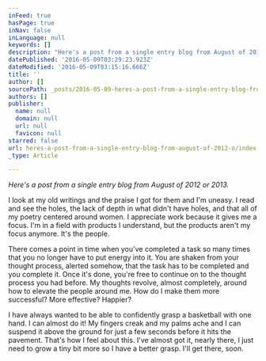 ```yaml
---
inFeed: true
hasPage: true
inNav: false
inLanguage: null
keywords: []
description: "Here's a post from a single entry blog from August of 2012 or 2013."
datePublished: '2016-05-09T03:29:23.923Z'
dateModified: '2016-05-09T03:15:16.666Z'
title: ''
author: []
sourcePath: _posts/2016-05-09-heres-a-post-from-a-single-entry-blog-from-august-of-2012-o.md
authors: []
publisher:
  name: null
  domain: null
  url: null
  favicon: null
starred: false
url: heres-a-post-from-a-single-entry-blog-from-august-of-2012-o/index.html
_type: Article

---
```

_Here's a post from a single entry blog from August of 2012 or 2013\._

I look at my old writings and the praise I got for them and I'm uneasy. I read and see the holes, the lack of depth in what didn't have holes, and that all of my poetry centered around women. I appreciate work because it gives me a focus. I'm in a field with products I understand, but the products aren't my focus anymore. It's the people. 

There comes a point in time when you've completed a task so many times that you no longer have to put energy into it. You are shaken from your thought process, alerted somehow, that the task has to be completed and you complete it. Once it's done, you're free to continue on to the thought process you had before. My thoughts revolve, almost completely, around how to elevate the people around me. How do I make them more successful? More effective? Happier? 

I have always wanted to be able to confidently grasp a basketball with one hand. I can almost do it! My fingers creak and my palms ache and I can suspend it above the ground for just a few seconds before it hits the pavement. That's how I feel about this. I've almost got it, nearly there, I just need to grow a tiny bit more so I have a better grasp. I'll get there, soon.
